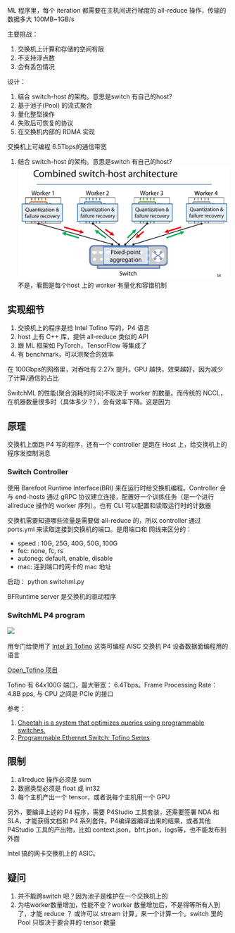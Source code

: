 ML 程序里，每个 iteration 都需要在主机间进行梯度的 all-reduce 操作，传输的数据多大 100MB~1GB/s

主要挑战：
1. 交换机上计算和存储的空间有限
2. 不支持浮点数
3. 会有丢包情况

设计：
1. 结合 switch-host 的架构。意思是switch 有自己的host?
2. 基于池子(Pool) 的流式聚合
3. 量化整型操作
4. 失败后可恢复的协议
5. 在交换机内部的 RDMA 实现

交换机上可编程 6.5Tbps的通信带宽



1. 结合 switch-host 的架构。意思是switch 有自己的host? 
![](./imgs/switch-host-arch.jpg)
不是，看图是每个host 上的 worker 有量化和容错机制


## 实现细节
1. 交换机上的程序是给 Intel Tofino 写的，P4 语言
2. host 上有 C++ 库，提供 all-reduce 类似的 API
3. 跟 ML 框架如 PyTorch，TensorFlow 等集成了
4. 有 benchmark，可以测聚合的效率

在 100Gbps的网络里，对吞吐有 2.27x 提升。GPU 越快，效果越好，因为减少了计算/通信的占比

SwitchML 的性能(聚合消耗的时间)不取决于 worker 的数量。而传统的 NCCL，在机器数量很多时（具体多少？），会有效率下降。这是因为

## 原理
交换机上面跑 P4 写的程序，还有一个 controller 是跑在 Host 上，给交换机上的程序发控制消息

### Switch Controller
使用 Barefoot Runtime Interface(BRI) 来在运行时给交换机编程。Controller 会与 end-hosts 通过 gRPC
协议建立连接，配置好一个训练任务（是一个进行 allreduce 操作的 worker 序列）。也有 CLI 可以配置和读取运行时的计数器

交换机需要知道哪些流量是需要做 all-reduce 的，所以 controller 通过 ports.yml 来读取连接到交换机的端口。是用端口和 网线来区分的：
* speed : 10G, 25G, 40G, 50G, 100G
* fec: none, fc, rs
* autoneg: default, enable, disable
* mac: 连到端口的网卡的 mac 地址

启动： python switchml.py

BFRuntime server 是交换机的驱动程序

### SwitchML P4 program
![](https://www.intel.com/content/dam/www/public/us/en/images/product/RWD/tofino-chip-rwd.png.rendition.intel.web.225.225.png)

用专门给使用了 [Intel 的 Tofino](https://www.intel.com/content/www/us/en/products/network-io/programmable-ethernet-switch/tofino-series/tofino.html) 这类可编程 AISC 交换机 P4 设备数据面编程用的语言

[Open_Tofino 项目](https://github.com/barefootnetworks/Open-Tofino)

Tofino 有 64x100G 端口，最大带宽： 6.4Tbps。Frame Processing Rate：4.8B pps, 与 CPU 之间是 PCIe 的接口


参考：

1. [Cheetah is a system that optimizes queries using programmable switches.](https://github.com/harvard-cns/cheetah-release)
2. [Programmable Ethernet Switch: Tofino Series](https://www.intel.com/content/www/us/en/products/network-io/programmable-ethernet-switch/tofino-series/tofino.html)

## 限制
1. allreduce 操作必须是 sum
2. 数据类型必须是 float 或 int32
3. 每个主机产出一个 tensor，或者说每个主机用一个 GPU

另外，要编译上述的 P4 程序，需要 P4Studio 工具套装，还需要签署 NDA 和 SLA，才能获得文档和 P4 系列套件。P4编译器编译出来的结果，或者其他 P4Studio 工具的产出物，比如 context.json，bfrt.json，logs等，也不能发布到外面

Intel 搞的网卡交换机上的 ASIC。

## 疑问
1. 并不能跨switch 吧？因为池子是维护在一个交换机上的
2. 为啥worker数量增加，性能不变？worker 数量增加后，不是得等所有人到了，才能 reduce ？ 或许可以 stream 计算，来一个计算一个。switch 里的 Pool 只取决于要合并的 tensor 数量
